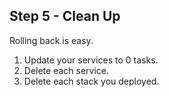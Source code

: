 ## Step 5 - Clean Up

Rolling back is easy.
1. Update your services to 0 tasks.
2. Delete each service.
3. Delete each stack you deployed.
